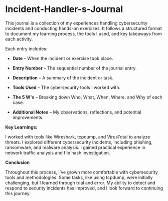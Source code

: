 # Incident-Handler-s-Journal
This journal is a collection of my experiences handling cybersecurity incidents and conducting hands-on exercises. It follows a structured format to document my learning process, the tools I used, and key takeaways from each activity.

Each entry includes:

- **Date** – When the incident or exercise took place.

- **Entry Number** – The sequential number of the journal entry.

- **Description** – A summary of the incident or task.

- **Tools Used** – The cybersecurity tools I worked with.

- **The 5 W's** – Breaking down Who, What, When, Where, and Why of each case.

- **Additional Notes** – My observations, reflections, and potential improvements.

**Key Learnings:**

I worked with tools like Wireshark, tcpdump, and VirusTotal to analyze threats.
I explored different cybersecurity incidents, including phishing, ransomware, and malware analysis.
I gained practical experience in network traffic analysis and file hash investigation.

**Conclusion**

Throughout this process, I’ve grown more comfortable with cybersecurity tools and methodologies. Some tasks, like using tcpdump, were initially challenging, but I learned through trial and error. My ability to detect and respond to security incidents has improved, and I look forward to continuing this journey.
